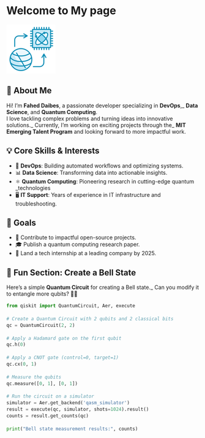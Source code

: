 # Welcome to My page

![Banner](./assets/quantum.png)

## 🚀 About Me  

Hi! I’m **Fahed Daibes**, a passionate developer specializing in **DevOps**,_
**Data Science**, and **Quantum Computing**.  
I love tackling complex problems and turning ideas into innovative solutions._
Currently, I’m working on exciting projects through the_
 **MIT Emerging Talent Program** and looking forward to more impactful work.

## 💡 Core Skills & Interests

- 🔧 **DevOps**: Building automated workflows and optimizing systems.  
- 📊 **Data Science**: Transforming data into actionable insights.  
- ⚛️ **Quantum Computing**: Pioneering research in cutting-edge quantum _technologies
- 🖥️ **IT Support**: Years of experience in IT infrastructure and troubleshooting.

## 🎯 Goals

- 🌱 Contribute to impactful open-source projects.  
- 🎓 Publish a quantum computing research paper.  
- 💼 Land a tech internship at a leading company by 2025.  

## 🔗 Fun Section: Create a Bell State  

Here’s a simple **Quantum Circuit** for creating a Bell state._
Can you modify it to entangle more qubits? 🧑‍💻

```python
from qiskit import QuantumCircuit, Aer, execute

# Create a Quantum Circuit with 2 qubits and 2 classical bits
qc = QuantumCircuit(2, 2)

# Apply a Hadamard gate on the first qubit
qc.h(0)

# Apply a CNOT gate (control=0, target=1)
qc.cx(0, 1)

# Measure the qubits
qc.measure([0, 1], [0, 1])

# Run the circuit on a simulator
simulator = Aer.get_backend('qasm_simulator')
result = execute(qc, simulator, shots=1024).result()
counts = result.get_counts(qc)

print("Bell state measurement results:", counts)
